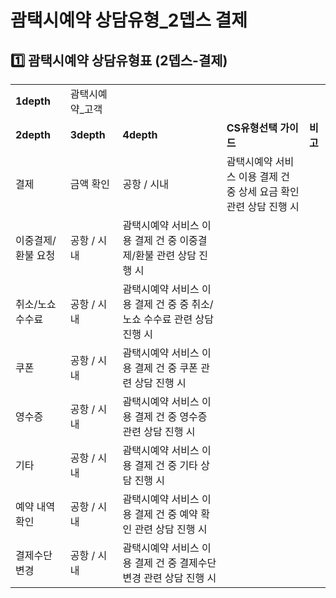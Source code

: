 # 괌택시예약 상담유형_2뎁스 결제

**1️⃣ 괌택시예약** **상담유형표 (2뎁스-결제)**
--------------------------------

|  |  |  |  |  |
| --- | --- | --- | --- | --- |
| **1depth** | 괌택시예약\_고객 | | | |
| **2depth** | **3depth** | **4depth** | **CS유형선택 가이드** | **비고** |
| 결제 | 금액 확인 | 공항 / 시내 | 괌택시예약 서비스 이용 결제 건 중 상세 요금 확인 관련 상담 진행 시 |  |
| 이중결제/환불 요청 | 공항 / 시내 | 괌택시예약 서비스 이용 결제 건 중 이중결제/환불 관련 상담 진행 시 |  |
| 취소/노쇼 수수료 | 공항 / 시내 | 괌택시예약 서비스 이용 결제 건 중 중 취소/노쇼 수수료 관련 상담 진행 시 |  |
| 쿠폰 | 공항 / 시내 | 괌택시예약 서비스 이용 결제 건 중 쿠폰 관련 상담 진행 시 |  |
| 영수증 | 공항 / 시내 | 괌택시예약 서비스 이용 결제 건 중 영수증 관련 상담 진행 시 |  |
| 기타 | 공항 / 시내 | 괌택시예약 서비스 이용 결제 건 중 기타 상담 진행 시 |  |
| 예약 내역 확인 | 공항 / 시내 | 괌택시예약 서비스 이용 결제 건 중 예약 확인 관련 상담 진행 시 |  |
| 결제수단 변경 | 공항 / 시내 | 괌택시예약 서비스 이용 결제 건 중 결제수단 변경 관련 상담 진행 시 |  |